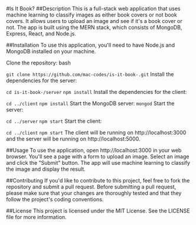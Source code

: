 #Is It Book?
##Description
This is a full-stack web application that uses machine learning to classify images as either book covers or not book covers. It allows users to upload an image and see if it's a book cover or not. The app is built using the MERN stack, which consists of MongoDB, Express, React, and Node.js.

##Installation
To use this application, you'll need to have Node.js and MongoDB installed on your machine.

Clone the repository:
bash

`git clone https://github.com/mac-codes/is-it-book-.git`
Install the dependencies for the server:

`cd is-it-book-/server`
`npm install`
Install the dependencies for the client:

`cd ../client`
`npm install`
Start the MongoDB server:
`mongod`
Start the server:

`cd ../server`
`npm start`
Start the client:

`cd ../client`
`npm start`
The client will be running on http://localhost:3000 and the server will be running on http://localhost:5000.

##Usage
To use the application, open http://localhost:3000 in your web browser. You'll see a page with a form to upload an image. Select an image and click the "Submit" button. The app will use machine learning to classify the image and display the result.

##Contributing
If you'd like to contribute to this project, feel free to fork the repository and submit a pull request. Before submitting a pull request, please make sure that your changes are thoroughly tested and that they follow the project's coding conventions.

##License
This project is licensed under the MIT License. See the LICENSE file for more information.
